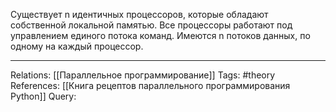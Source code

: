 Существует n идентичных процессоров, которые обладают собственной локальной памятью. Все процессоры работают под управлением единого потока команд. Имеются n потоков данных, по одному на каждый процессор. 

___
Relations: [[Параллельное программирование]] 
Tags: #theory 
References: [[Книга рецептов параллельного программирования Python]]
Query: 